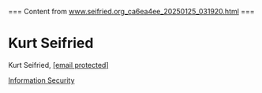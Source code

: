 === Content from www.seifried.org_ca6ea4ee_20250125_031920.html ===

# Kurt Seifried

Kurt Seifried, [[email protected]](/cdn-cgi/l/email-protection#84eff1f6f0c4f7e1ede2f6ede1e0aaebf6e3)

[Information Security](/security/)


